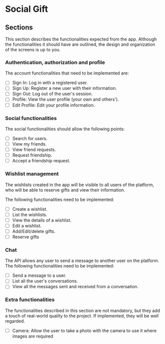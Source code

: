 # Social Gift

## Sections

This section describes the functionalities expected from the app. Although the functionalities it
should have are outlined, the design and organization of the screens is up to you.

### Authentication, authorization and profile

The account functionalities that need to be implemented are:
- [ ] Sign In: Log in with a registered user.
- [ ] Sign Up: Register a new user with their information.
- [ ] Sign Out: Log out of the user's session.
- [ ] Profile: View the user profile (your own and others').
- [ ] Edit Profile: Edit your profile information.

### Social functionalities

The social functionalities should allow the following points:
- [ ] Search for users.
- [ ] View my friends.
- [ ] View friend requests.
- [ ] Request friendship.
- [ ] Accept a friendship request.

### Wishlist management

The wishlists created in the app will be visible to all users of the platform, who will be able to
reserve gifts and view their information.

The following functionalities need to be implemented:
- [ ] Create a wishlist.
- [ ] List the wishlists.
- [ ] View the details of a wishlist.
- [ ] Edit a wishlist.
- [ ] Add/Edit/delete gifts.
- [ ] Reserve gifts

### Chat

The API allows any user to send a message to another user on the platform.
The following functionalities need to be implemented:

- [ ] Send a message to a user.
- [ ] List all the user's conversations.
- [ ] View all the messages sent and received from a conversation.

### Extra functionalities

The functionalities described in this section are not mandatory, but they add a touch of real-world
quality to the project. If implemented, they will be well regarded.

- [ ] Camera: Allow the user to take a photo with the camera to use it where images are
required